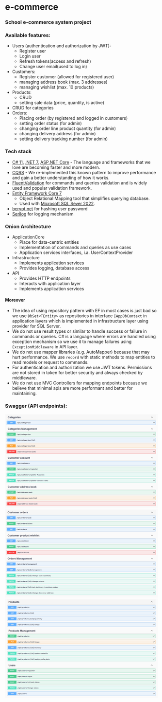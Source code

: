 # e-commerce

### School e-commerce system project

### Available features:
- Users (authentication and authorization by JWT):
  - Register user
  - Login user
  - Refresh tokens(access and refresh)
  - Change user email(used to log in)
- Customers:
  - Register customer (allowed for registered user)
  - managing address book (max. 3 addresses)
  - managing wishlist (max. 10 products)
- Products:
  - CRUD
  - setting sale data (price, quantity, is active)
- CRUD for categories
- Orders:
  - Placing order (by registered and logged in customers)
  - setting order status (for admin)
  - changing order line product quantity (for admin)
  - changing delivery address (for admin)
  - setting delivery tracking number (for admin)

### Tech stack
- [C# 11](https://learn.microsoft.com/en-us/dotnet/csharp/whats-new/csharp-11), [.NET 7](https://dotnet.microsoft.com/en-us/), [ASP.NET Core](https://learn.microsoft.com/pl-pl/aspnet/core/introduction-to-aspnet-core?view=aspnetcore-7.0) - The language and frameworks that we love are becoming faster and more modern.
- [CQRS](https://cezarypiatek.github.io/post/why-i-dont-use-mediatr-for-cqrs/) - We re-implemented this known pattern to improve performance and gain a better understanding of how it works.
- [FluentValidation](https://docs.fluentvalidation.net/en/latest/) for commands and queries validation and is widely used and popular validation framework.
- [Entity Framework Core 7](https://learn.microsoft.com/en-us/ef/core/)
  - Object Relational Mapping tool that simplifies querying database.
  - Used with [Microsoft SQL Sever 2022](https://www.microsoft.com/pl-pl/sql-server/).
- [bcrypt.net](https://github.com/BcryptNet/bcrypt.net) for hashing user password
- [Serilog](https://serilog.net/) for logging mechanism

### Onion Architecture
- ApplicationCore
  - Place for data-centric entities
  - Implementation of commands and queries as use cases
  - Application services interfaces, i.a. UserContextProvider 
- Infrastructure
  - Implements application services
  - Provides logging, database access
- API
  - Provides HTTP endpoints
  - Interacts with application layer
  - Implements application services

#### Moreover
- The idea of using repository pattern with EF in most cases is just bad so we use `DbSet<TEntity>` as repositories in interface `IAppDbContext` in application layers which is implemented in infrastructure layer using provider for SQL Server.
- We do not use result types or similar to handle success or failure in commands or queries. C# is a language where errors are handled using exception mechanism so we use it to manage failures using `ExceptionMiddleware` in API layer.
- We do not use mapper libraries (e.g. AutoMapper) because that may hurt performance. We use `record` with static methods to map entities to read models or request to commands.  
- For authentication and authorization we use JWT tokens. Permissions are not stored in token for better security and always checked by middleware. 
- We do not use MVC Controllers for mapping endpoints because we believe that minimal apis are more performant and better for maintaining.
  
### Swagger (API endpoints):
![swagger-1.png](docs%2Fswagger-1.png)
![swagger-2.png](docs%2Fswagger-2.png)
![swagger-3.png](docs%2Fswagger-3.png)